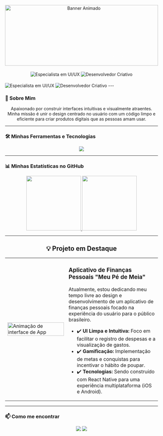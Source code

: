 <div align="center">
  <img src="https://github.com/user-attachments/assets/0f2b0c1b-d1b2-4c94-97c2-c7318ff59466" alt="Banner Animado" width="100%" height="200px"/>
</div>

<div align="center" style="margin-top: -80px; margin-bottom: 20px;">
  <svg width="400" height="100" xmlns="http://www.w3.org/2000/svg">
    <style>
      .text-path {
        font-family: 'Segoe UI', 'Roboto', sans-serif;
        font-size: 80px;
        font-weight: bold;
        fill: none;
        stroke: #FFFFFF;
        stroke-width: 2;
        stroke-dasharray: 800;
        stroke-dashoffset: 800;
        animation: draw 4s ease-in-out forwards;
      }
      @keyframes draw {
        to {
          stroke-dashoffset: 0;
        }
      }
    </style>
    <text class="text-path" x="50%" y="50%" dominant-baseline="middle" text-anchor="middle">Tarciso</text>
  </svg>
  
  <img src="https://img.shields.io/badge/Especialista_em_UI%2FUX-30A3DC?style=for-the-badge&logo=figma&logoColor=white" alt="Especialista em UI/UX"/>
  <img src="https://img.shields.io/badge/Desenvolvedor_Criativo-5865F2?style=for-the-badge&logo=react&logoColor=white" alt="Desenvolvedor Criativo"/>
</div>

<img src="https://img.shields.io/badge/Especialista_em_UI%2FUX-30A3DC?style=for-the-badge&logo=figma&logoColor=white" alt="Especialista em UI/UX"/>
  <img src="https://img.shields.io/badge/Desenvolvedor_Criativo-5865F2?style=for-the-badge&logo=react&logoColor=white" alt="Desenvolvedor Criativo"/>
</div>
---

### 🚀 Sobre Mim

<div align="center">
  <p>Apaixonado por construir interfaces intuitivas e visualmente atraentes. Minha missão é unir o design centrado no usuário com um código limpo e eficiente para criar produtos digitais que as pessoas amam usar.</p>
</div>

---

### 🛠️ Minhas Ferramentas e Tecnologias

<div align="center">
  <p>
    <a href="https://skillicons.dev">
      <img src="https://skillicons.dev/icons?i=html,css,js,react,git,github,figma,postman,bots&perline=5" />
    </a>
  </p>
</div>

---

### 📊 Minhas Estatísticas no GitHub

<div align="center">
  <a href="https://github.com/anuraghazra/github-readme-stats">
    <img height="180em" src="https://github-readme-stats.vercel.app/api?username=tarxdev&show_icons=true&theme=tokyonight&include_all_commits=true&count_private=true&border_color=30A3DC&title_color=30A3DC&text_color=FFF"/>
  </a>
  <a href="https://github.com/anuraghazra/convoyeur">
    <img height="180em" src="https://github-readme-stats.vercel.app/api/top-langs/?username=tarxdev&layout=compact&langs_count=8&theme=tokyonight&border_color=30A3DC&title_color=30A3DC&text_color=FFF"/>
  </a>
</div>

---

<h2 align="center">💡 Projeto em Destaque</h2>

<table>
  <tr>
    <td width="40%">
      <img src="https://media.giphy.com/media/v1.Y2lkPTc5MGI3NjExMmxjaXl1cDh0N211NnB4aG02aW1leXlpdWJseHFqaXJtZDVidjE4aiZlcD12MV9pbnRlcm5hbF9naWZfYnlfaWQmY3Q9Zw/J1prh8m2iNk5bDy940/giphy.gif" alt="Animação de interface de App" width="100%"/>
    </td>
    <td width="60%" valign="top">
      <h3>Aplicativo de Finanças Pessoais "Meu Pé de Meia"</h3>
      <p>
        Atualmente, estou dedicando meu tempo livre ao design e desenvolvimento de um aplicativo de finanças pessoais focado na experiência do usuário para o público brasileiro.
        <ul>
          <li>✔️ <strong>UI Limpa e Intuitiva:</strong> Foco em facilitar o registro de despesas e a visualização de gastos.</li>
          <li>✔️ <strong>Gamificação:</strong> Implementação de metas e conquistas para incentivar o hábito de poupar.</li>
          <li>✔️ <strong>Tecnologias:</strong> Sendo construído com React Native para uma experiência multiplataforma (iOS e Android).</li>
        </ul>
      </p>
    </td>
  </tr>
</table>

---

### 📫 Como me encontrar

<div align="center">
  <a href="mailto:seu-email-aqui@example.com"><img src="https://img.shields.io/badge/Gmail-D14836?style=for-the-badge&logo=gmail&logoColor=white"></a>
  <a href="https://www.linkedin.com/in/seu-linkedin-aqui" target="_blank"><img src="https://img.shields.io/badge/-LinkedIn-%230077B5?style=for-the-badge&logo=linkedin&logoColor=white" target="_blank"></a>
</div>

